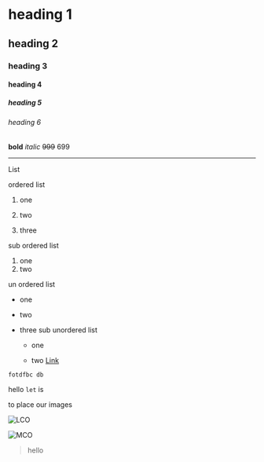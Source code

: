 # heading 1
## heading 2
### heading 3
#### heading 4
##### heading 5
###### heading 6
__bold__
_italic_
~~999~~ 699

***

List

ordered list

1. one

2. two

3. three

sub ordered list

   1. one
   2. two

un ordered list

- one

- two

- three
sub unordered list


    - one
 
    - two
[Link](https://google.com)

```
fotdfbc db

```
hello `let` is

to place our images

![LCO](https://seeromega.com/wp-content/uploads/2020/10/Websites-to-Learn-Coding-Online-for-Free-1.jpg)

![MCO](https://seeromega.com/wp-content/uploads/2020/10/Websites-to-Learn-Coding-Online-for-Free-1.jpg)


>hello


